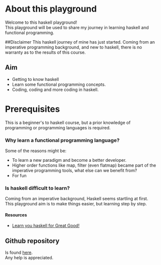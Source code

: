 # About this playground

Welcome to this haskell playground!<br/>
This playground will be used to share my journey in learning haskell and functional programming.

##Disclaimer
This haskell journey of mine has just started. Coming from an imperative programming background, and new to haskell,
there is no warranty as to the results of this course.

## Aim
* Getting to know haskell
* Learn some functional programming concepts.
* Coding, coding and more coding in haskell.

# Prerequisites
This is a beginner's to haskell course, but a prior knowledge of programming or programming languages is required.

### Why learn a functional programming language?
Some of the reasons might be:
* To learn a new paradigm and become a better developer.
* Higher order functions like map, filter (even flatmap) became part of the imperative programming tools, what else can we benefit from?
* For fun

### Is haskell difficult to learn?
Coming from an imperative background, Haskell seems startling at first.
This playground aim is to make things easier, but learning step by step.<br/>


#### Resources
* [Learn you haskell for Great Good!](http://learnyouahaskell.com)

## Github repository

Is found [here](https://github.com/Adel/playground-WH1EdsPZ.git).<br/>
Any help is appreciated. 